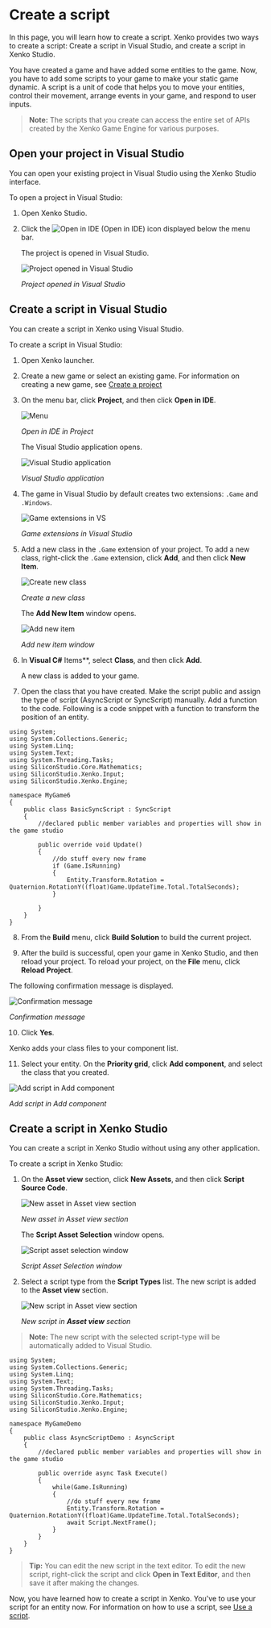 # Create a script

In this page, you will learn how to create a script. Xenko provides two ways to create a script: Create a script in Visual Studio, and create a script in Xenko Studio.

You have created a game and have added some entities to the game. Now, you have to add some scripts to your game to make your static game dynamic. A script is a unit of code that helps you to move your entities, control their movement, arrange events in your game, and respond to user inputs.

>**Note:** The scripts that you create can access the entire set of APIs created by the Xenko Game Engine for various purposes.

## Open your project in Visual Studio

You can open your existing project in Visual Studio using the Xenko Studio interface.

To open a project in Visual Studio:

1. Open Xenko Studio.
2. Click the ![Open in IDE](media/create-script-open-in-ide-icon.png) (Open in IDE) icon displayed below the menu bar.
   
   The project is opened in Visual Studio.

   ![Project opened in Visual Studio](media/create-script-open-project-in-vs.png)
   
   _Project opened in Visual Studio_

## Create a script in Visual Studio

You can create a script in Xenko using Visual Studio.

To create a script in Visual Studio:

1. Open Xenko launcher.

2. Create a new game or select an existing game. For information on creating a new game, see [Create a project](getting-started/create-a-project.md)

3. On the menu bar, click **Project**, and then click **Open in IDE**.

   ![Menu](media/create-script-menu.png)

   _Open in IDE in Project_

   The Visual Studio application opens.

   ![Visual Studio application](media/create-script-visual-studio.png)
   
   _Visual Studio application_
   
4. The game in Visual Studio by default creates two extensions: ```.Game``` and ```.Windows```.
   
   ![Game extensions in VS](media/create-script-game-extensions.png)
   
   _Game extensions in Visual Studio_

5. Add a new class in the ```.Game``` extension of your project. To add a new class, right-click the ```.Game``` extension, click **Add**, and then click **New Item**.

   ![Create new class](media/create-script-create-class.png)
   
   _Create a new class_
   
   The **Add New Item** window opens.
   
   ![Add new item](media/create-script-add-new-item.png)
   
   _Add new item window_

6. In **Visual C#** Items**, select **Class**, and then click **Add**.

   A new class is added to your game.

7. Open the class that you have created. Make the script public and assign the type of script (AsyncScript or SyncScript) manually. Add a function to the code. Following is a code snippet with a function to transform the position of an entity.

```
using System;
using System.Collections.Generic;
using System.Linq;
using System.Text;
using System.Threading.Tasks;
using SiliconStudio.Core.Mathematics;
using SiliconStudio.Xenko.Input;
using SiliconStudio.Xenko.Engine;

namespace MyGame6
{
    public class BasicSyncScript : SyncScript
    {
        //declared public member variables and properties will show in the game studio

        public override void Update()
        {
            //do stuff every new frame
            if (Game.IsRunning)
            {
                Entity.Transform.Rotation = Quaternion.RotationY((float)Game.UpdateTime.Total.TotalSeconds);              
            }

        }
    }
}
```

8. From the **Build** menu, click **Build Solution** to build the current project.

9. After the build is successful, open your game in Xenko Studio, and then reload your project. To reload your project, on the **File** menu, click **Reload Project**.

The following confirmation message is displayed.

   ![Confirmation message](media/create-script-script-message.png)
   
   _Confirmation message_
   
10. Click **Yes**.

   Xenko adds your class files to your component list.

11. Select your entity. On the **Priority grid**, click **Add component**, and select the class that you created.

   ![Add script in Add component](media/create-script-add-component.png)
   
   _Add script in Add component_
   
## Create a script in Xenko Studio

You can create a script in Xenko Studio without using any other application.

To create a script in Xenko Studio:

1. On the **Asset view** section, click **New Assets**, and then click **Script Source Code**.

   ![New asset in Asset view section](media/create-script-new-asset.png)
   
   _New asset in Asset view section_

   The **Script Asset Selection** window opens.

   ![Script asset selection window](media/create-script-script-asset-selection.png)
   
   _Script Asset Selection window_

2. Select a script type from the **Script Types** list. The new script is added to the **Asset view** section.

   ![New script in Asset view section](media/create-script-add-script.png)
   
   _New script in **Asset view** section_
   
>**Note:** The new script with the selected script-type will be automatically added to Visual Studio.

```
using System;
using System.Collections.Generic;
using System.Linq;
using System.Text;
using System.Threading.Tasks;
using SiliconStudio.Core.Mathematics;
using SiliconStudio.Xenko.Input;
using SiliconStudio.Xenko.Engine;

namespace MyGameDemo
{
    public class AsyncScriptDemo : AsyncScript
    {
        //declared public member variables and properties will show in the game studio

        public override async Task Execute()
        {
            while(Game.IsRunning)
            {
                //do stuff every new frame
                Entity.Transform.Rotation = Quaternion.RotationY((float)Game.UpdateTime.Total.TotalSeconds);
                await Script.NextFrame();
            }
        }
    }
}
```

>**Tip:** You can edit the new script in the text editor. To edit the new script, right-click the script and click **Open in Text Editor**, and then save it after making the changes.

Now, you have learned how to create a script in Xenko. You've to use your script for an entity now. For information on how to use a script, see [Use a script](getting-started/use-a-script.md).